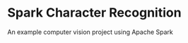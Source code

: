 Spark Character Recognition
===========================

An example computer vision project using Apache Spark
